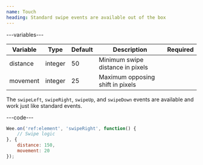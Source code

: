 ```yaml
---
name: Touch
heading: Standard swipe events are available out of the box
---
```


---variables---

| Variable | Type| Default | Description | Required |
| -- | -- | -- | -- | -- |
| distance | integer | 50 | Minimum swipe distance in pixels ||
| movement | integer | 25 | Maximum opposing shift in pixels ||

The `swipeLeft`, `swipeRight`, `swipeUp`, and `swipeDown` events are available and work just like standard events.

---code---

```javascript
Wee.on('ref:element', 'swipeRight', function() {
	// Swipe logic
}, {
	distance: 150,
	movement: 20
});
```